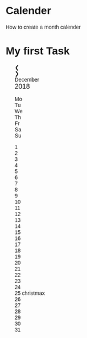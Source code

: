 # Calender
How to create a month calender
<!DOCTYPE html>
<html lang="en">
<head>
  <meta charset="UTF-8">
  <meta name="viewport" content="width=device-width, initial-scale=1.0">
  <meta http-equiv="X-UA-Compatible" content="ie=edge">
  <title>Document</title>
  <style>
  
* {box-sizing: box;}
ul {list-style-type: none;}
body {font-family: Verdana, sans-serif;}

.month {
  padding: 15px 25px;
  width: 100%;
  background: #f80951;
  text-align: center;
}

.month ul {
  margin: 0;
  padding: 0;
}

.month ul li {
  color: white;
  font-size: 20px;
  text-transform: uppercase;
  letter-spacing: 3px;
}

.month .prev {
  float: left;
  padding-top: 10px;
}

.month .next {
  float: right;
  padding-top: 10px;
}

.weekdays {
  margin: 0;
  padding: 10px 0;
  background-color: #ddd;
}

.weekdays li {
  padding: 8px 2px;
  background : yellow;
  display: inline-block;
  width: 13.6%;
  
  text-align: center;
}

.days {
  padding: 10px 0;
  background: #eee;
  margin: 0;
}

.days li {
  list-style-type: none;
  display: inline-block;
  width: 13.6%;
  text-align: center;
  margin-bottom: 5px;
  font-size:12px;
  color: rgb(58, 56, 56);
}

.days li .active {
  padding: 10px 20;
  background: #e0cc12;
  
}

/* Add media queries for smaller screens */
@media screen and (max-width:720px) {
  .weekdays li, .days li {width: 13.1%;}
}

@media screen and (max-width: 420px) {
  .weekdays li, .days li {width: 100%;}
  .days li .active {padding: 2px;}
}

@media screen and (max-width: 290px) {
  .weekdays li, .days li {width: 12.2%;}
}
</style>
</head>
<body>

<h1>My first Task</h1>

<div class="month">      
  <ul>
    <li class="prev">&#10094;</li>
    <li class="next">&#10095;</li>
    <li>
      December <br>
      <span style="font-size:18px">2018</span>
    </li>
  </ul>
</div>

<ul class="weekdays">
  <li>Mo</li>
  <li>Tu</li>
  <li>We</li>
  <li>Th</li>
  <li>Fr</li>
  <li>Sa</li>
  <li>Su</li>
</ul>

<ul class="days">  
  <li>1</li>
  <li>2</li>
  <li>3</li>
  <li>4</li>
  <li>5</li>
  <li>6</li>
  <li>7</li>
  <li>8</li>
  <li>9</li>
  <li>10</li>
  <li>11</li>
  <li>12</li>
  <li>13</li>
  <li>14</li>
  <li>15</li>
  <li>16</li>
  <li>17</li>
  <li>18</li>
  <li>19</li>
  <li>20</li>
  <li>21</li>
  <li>22</li>
  <li>23</li>
  <li>24</li>
  <li><span class="active"></span>25
    <span> christmax</li> 
      
  <li>26</li>
  <li>27</li>
  <li>28</li>
  <li>29</li>
  <li>30</li>
  <li>31</li>
</ul>

</body>
</html>
